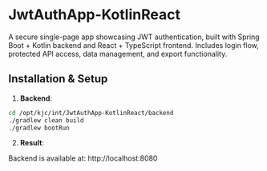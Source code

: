 # JwtAuthApp-KotlinReact
A secure single-page app showcasing JWT authentication, built with Spring Boot + Kotlin backend and React + TypeScript frontend. Includes login flow, protected API access, data management, and export functionality.

## Installation & Setup

1. **Backend**:

```bash
cd /opt/kjc/int/JwtAuthApp-KotlinReact/backend
./gradlew clean build
./gradlew bootRun
```

2. **Result**:

Backend is available at: http://localhost:8080

